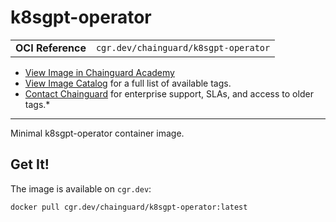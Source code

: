 <!--monopod:start-->
# k8sgpt-operator
| | |
| - | - |
| **OCI Reference** | `cgr.dev/chainguard/k8sgpt-operator` |


* [View Image in Chainguard Academy](https://edu.chainguard.dev/chainguard/chainguard-images/reference/k8sgpt-operator/overview/)
* [View Image Catalog](https://console.enforce.dev/images/catalog) for a full list of available tags.
* [Contact Chainguard](https://www.chainguard.dev/chainguard-images) for enterprise support, SLAs, and access to older tags.*

---
<!--monopod:end-->

Minimal k8sgpt-operator container image.

## Get It!

The image is available on `cgr.dev`:

```
docker pull cgr.dev/chainguard/k8sgpt-operator:latest
```

<!--body:start-->
<!--body:end-->